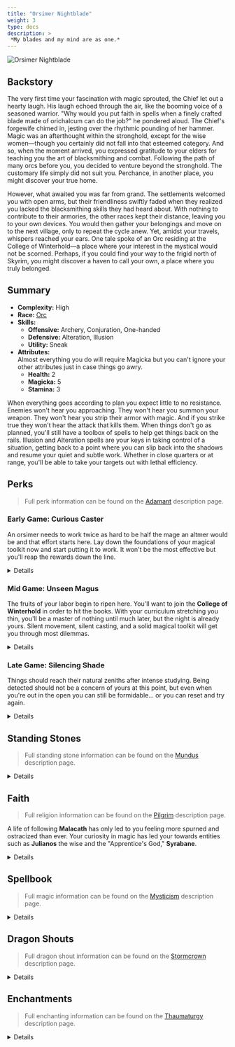 ```yaml
---
title: "Orsimer Nightblade"
weight: 3
type: docs
description: >
 *My blades and my mind are as one.*
---
```


![Orsimer Nightblade](/Pictures/sss/builds/orsimer-nightblade.png)

## Backstory

The very first time your fascination with magic sprouted, the Chief let out a hearty laugh. His laugh echoed through the air, like the booming voice of a seasoned warrior. "Why would you put faith in spells when a finely crafted blade made of orichalcum can do the job?" he pondered aloud. The Chief's forgewife chimed in, jesting over the rhythmic pounding of her hammer. Magic was an afterthought within the stronghold, except for the wise women—though you certainly did not fall into that esteemed category. And so, when the moment arrived, you expressed gratitude to your elders for teaching you the art of blacksmithing and combat. Following the path of many orcs before you, you decided to venture beyond the stronghold. The customary life simply did not suit you. Perchance, in another place, you might discover your true home.

However, what awaited you was far from grand. The settlements welcomed you with open arms, but their friendliness swiftly faded when they realized you lacked the blacksmithing skills they had heard about. With nothing to contribute to their armories, the other races kept their distance, leaving you to your own devices. You would then gather your belongings and move on to the next village, only to repeat the cycle anew. Yet, amidst your travels, whispers reached your ears. One tale spoke of an Orc residing at the College of Winterhold—a place where your interest in the mystical would not be scorned. Perhaps, if you could find your way to the frigid north of Skyrim, you might discover a haven to call your own, a place where you truly belonged.

## Summary

* **Complexity:** High
* **Race:** [Orc](## "Major Skill: Heavy Armor
Minor Skills: Alchemy, Block, One-handed, Smithing, Two-handed 
Orsinium's Heir: Your Health is increased by 50 and your Health Regeneration is increased by 50%.")
* **Skills:**
  * **Offensive:** Archery, Conjuration, One-handed  
  * **Defensive:** Alteration, Illusion  
  * **Utility:** Sneak
* **Attributes:**  
Almost everything you do will require Magicka but you can't ignore your other attributes just in case things go awry.
  * **Health:** 2
  * **Magicka:** 5
  * **Stamina:** 3

When everything goes according to plan you expect little to no resistance. Enemies won't hear you approaching. They won't hear you summon your weapon. They won't hear you strip their armor with magic. And if you strike true they won't hear the attack that kills them. When things don't go as planned, you'll still have a toolbox of spells to help get things back on the rails. Illusion and Alteration spells are your keys in taking control of a situation, getting back to a point where you can slip back into the shadows and resume your quiet and subtle work. Whether in close quarters or at range, you'll be able to take your targets out with lethal efficiency.

## Perks

> Full perk information can be found on the [Adamant](https://www.nexusmods.com/skyrimspecialedition/mods/30191) description page.

### Early Game: Curious Caster

An orsimer needs to work twice as hard to be half the mage an altmer would be and that effort starts here. Lay down the foundations of your magical toolkit now and start putting it to work. It won't be the most effective but you'll reap the rewards down the line.

<details>

#### Alteration

*Robes will grant you the best bonus to Magicka regeneration while also not impeding your stealth.*

* **Philosopher 1 (10):** Alteration spells cost 25% less Magicka.
* **Mage Robes 1 (20):** You have 50% extra Magicka Regeneration while wearing robes.

#### Archery

*You'll gain Bound Bow later in the early game. Make it a weapon you can rely on.*

* **Marksman 1 (10):** Bows deal 25% more damage.

#### Conjuration

*Bound weapons will be your main source of damage. You do not want them giving up on you mid-fight.*

* **Summoner 1 (10):** Conjuration spells cost 25% less Magicka.
* **Arcane Weapon (20):** Bound weapons last five times longer.

#### Illusion

*The school of Illusion offers several useful tools for a Nightblade. Consider this a vow to continue studying.*

* **Illusionist 1 (10):** Illusion spells cost 25% less Magicka.

#### One-handed

*A Bound Sword or Dagger might be all you have at this point of your adventure. Boost them accordingly.*

* **Skirmisher 1 (10):** One-handed weapons do 25% more damage.
* **Quick Slash 1 (20):** Swords and daggers have a 10% chance of dealing critical damage.

#### Sneak

*Getting the jump on a foe will be risky at this juncture, so make it equally rewarding.*

* **Agent 1 (10):** You are 25% harder to detect while sneaking.
* **Silent Casting (20):** Your spells are silent to others.
* **Merciless (20):** Sneak attacks with melee weapons deal 50% more damage.

</details>

### Mid Game: Unseen Magus

The fruits of your labor begin to ripen here. You'll want to join the **College of Winterhold** in order to hit the books. With your curriculum stretching you thin, you'll be a master of nothing until much later, but the night is already yours. Silent movement, silent casting, and a solid magical toolkit will get you through most dilemmas.

<details>

#### Alteration

*From the shadows you can greatly decrease your enemies' capabilities while bolstering your own.*

* **Mage Armor 1 (30):** Armor spells are 50% stronger while wearing robes.
* **Balance 1 (30):** Alteration spells last 50% longer.
* **Philosopher 2 (50):** Alteration spells cost 50% less Magicka.
* **Mage Robes 2 (60):** You have 100% extra Magicka Regeneration while wearing robes.

#### Archery

*Attacking undetected from afar may seem cowardly but it's a valid means of survival in a harsh world.*

* **Eagle Eye 1 (20):** Bows have a 10% chance of dealing critical damage.
* **Quick Draw 1 (30):** You draw your bow 20% faster.
* **Power Shot (40):** Bows have a 50% chance to stagger enemies.
* **Grim Focus 1 (40):** Critical hits with bows deal three times damage.

#### Conjuration

*Restoration escapes you. Sustain yourself through your enemies instead.*

* **Chaos Binding 1 (30):** Bound weapons have a chance to deal Fire, Frost, and Shock damage.
* **Mystic Binding 1 (40):** Bound weapons deal extra damage.
* **Summoner 2 (50):** Conjuration spells cost 50% less Magicka.
* **Chaos Binding 2 (70):** Bound weapons have a chance to deal extra Fire, Frost, and Shock damage. 

#### Illusion

*Here you'll be able to Calm a strong foe, land an easy backstab, and reposition yourself to your advantage before they get their senses.*

* **Captivating Presence 1 (20):** Your Illusion spells last 50% longer.
* **Serenity (30):** Calm spells persist through one additional hit.
* **Indomitable Will 1 (40):** Your Illusion spells are 50% stronger.

#### One-handed

*A predictable and necessary boost to your Bound melee weapons.*

* **Precise Cuts 1 (40):** Critical attacks with swords and daggers deal three times as much damage.
* **Skirmisher 2 (50):** One-handed weapons do 50% more damage.

#### Sneak

*Vanish into the shadows and deliver additional pain whilst there.*

* **Trespasser (30):** You no longer trigger traps, and you can execute a silent roll while sneaking.
* **Deadly Aim 1 (30):** Sneak attacks with bows deal 50% extra damage.
* **Backstab (40):** Sneak attacks with one-handed weapons 50% extra damage.
* **Agent 2 (50):** You are 50% harder to detect while sneaking.
* **Infiltrator (60):** You move 25% faster while sneaking. 

</details>

### Late Game: Silencing Shade

Things should reach their natural zeniths after intense studying. Being detected should not be a concern of yours at this point, but even when you're out in the open you can still be formidable... or you can reset and try again.

<details>

#### Alteration

*Push your Magicka pool to its limits.*

* **Balance 2 (60):** Alteration spells last 100% longer.
* **Mage Armor 2 (70):** Armor spells are 100% stronger while wearing robes.
* **Magicka Well (100):** Your Magicka regenerates twice as fast when you fall below half Magicka while wearing robes. 

#### Archery

*Your bow becomes an especially deadly tool for tackling men, mer, and perhaps dragons at this point.*

* **Marksman 2 (50):** Bows deal 50% more damage.
* **Ranger (60):** You can move faster with a drawn bow.
* **Eagle Eye 2 (70):** Bows have a 20% chance of dealing critical damage.
* **Steady Hand (80):** Zooming in with a bow slows down time.
* **Grim Focus 2 (90):** Critical hits with bows deal five times damage.
* **Bullseye (100):** Bows deal guaranteed critical damage to enemies at full Health.

#### Conjuration

*Yet another predictable but necessary boost to your weapons.*

* **Mystic Binding 2 (80):** Bound weapons deal even more extra damage.
* **Haunting Curse (90):** Bound weapons reduce enemy Magic Resistance by 50% for 10 seconds.

#### Illusion

*Your mastery of magical tools now robs your foes of them, leaving them utterly defenseless.*

* **Illusionist 2 (50):** Illusion spells cost 50% less Magicka.
* **Tranquility (60):** Silence spells dispel any magical effects on the target.
* **Master of the Mind (60):** Your Illusion spells affect the undead. 
* **Captivating Presence 2 (60):** Your Illusion spells last 100% longer.
* **Indomitable Will 2 (80):** Your Illusion spells are 100% stronger.

#### One-handed

*Your Bound blades fail to dull, cutting as sharp as ever here.*

* **Quick Slash 2 (70):** Swords and daggers have a 20% chance of dealing critical damage.
* **Precise Cuts 2 (90):** Critical attacks with swords and daggers deal five times as much damage.

#### Sneak

*You'll want to fully shift from Bound Sword to Bound Dagger as you master the shadows.*

* **Deadly Aim 2 (60):** Sneak attacks with bows deal 100% extra damage.
* **Assassin's Blade 1 (70):** Sneak attacks with daggers deal 50% extra damage.
* **Hidden Threat (80):** Once every 10 seconds, you can sneak in combat to turn invisible for 5 seconds.  
* **Assassin's Blade 2 (90):** Sneak attacks with daggers deal 100% extra damage.

</details>

## Standing Stones

> Full standing stone information can be found on the [Mundus](https://www.nexusmods.com/skyrimspecialedition/mods/33411) description page.

<details>

<img align="right" width="100" src="/Pictures/sss/builds/the-mage.webp">

#### The Mage (Guardian)

***Path of Wisdom:*** *Your Magicka is increased by 50, and your spells and enchantments cost 10% less.*

You'll want a large Magicka pool and this provides one early in the game. It doesn't help your martial side at all but it's the best option of the three stones.

<img align="right" width="100" src="/Pictures/sss/builds/the-apprentice.webp">

#### The Apprentice

***Elfborn:*** *Your Magicka regenerates twice as fast, but your Magic Resistance is reduced by 25%.*

Aptly named for this build, this stone leans into the glass cannon concept. Your Magicka pool will greatly benefit from this blessing however you may find yourself promptly cooked by opposing mages if they discover you.

<img align="right" width="100" src="/Pictures/sss/builds/the-shadow.webp">

#### The Shadow

***Moonshadow:*** *You are 25% harder to detect while sneaking, and you deal 25% more damage with sneak attacks and spells.*

Sneaking, sneak attacks, and sneak spells are pretty much your modus operandi in full. This stone benefits everything you aim to do which makes it a safe mid-to-late-game option.

</details>

## Faith

> Full religion information can be found on the [Pilgrim](https://www.nexusmods.com/skyrimspecialedition/mods/54099) description page.

A life of following **Malacath** has only led to you feeling more spurned and ostracized than ever. Your curiosity in magic has led your towards entities such as **Julianos** the wise and the "Apprentice's God," **Syrabane**.

<details>

#### Julianos

*Your Magicka is increased by 25.*

This is a solid benefit for anyone dipping their toes in the religion of the Empire. Especially early on when 25 Magicka is a solid chunk of your total.

#### Malacath

*Your Stamina is increased by 25.*

You could never turn your back on Malacath. The extra Stamina he grants can be put to use with your bow or running to safety when discovered.

#### Syrabane

*Your Magicka Regeneration is increased by 25%.*

The Warlock's God is also a suitable choice for a young arcanist. If you feel your Magicka pool is large enough, feel free to switch to this blessing from *Julianos.*

</details>

## Spellbook

> Full magic information can be found on the [Mysticism](https://www.nexusmods.com/skyrimspecialedition/mods/27839) description page.

<details>

<img align="right" width="100" height="100" src="/Pictures/sss/builds/skill-alteration.webp">

### Alteration

Use the school of alteration to bolster your own defenses just in case. Also use it to scout ahead and to make your enemies vulnerable. Alteration is a powerful toolbox in the right hands and your hands look plenty capable.

* **Oakflesh (Novice+):** *Your Armor Rating is increased by 40 for 120 seconds.*  
  With your perks you can get fairly respectable armor ratings from these spells. They will save your life from a stray hit if you're ever detected.

* **Detect Life (Apprentice+):** *You can see nearby living targets through walls.*  
  You should know where your enemy is if you intend to hide from them.

* **Corrode Armor (Adept+):** *Reduces enemy Armor Rating by 150 for 60 seconds.*  
  Stripping the enemy of their defenses before stabbing them in the back is just good form.

<img align="right" width="100" height="100" src="/Pictures/sss/builds/skill-conjuration.webp">

### Conjuration

The combination of your smithing training in the stronghold and your curiosity with magic has led you to conjured weapons. With your perks these weapons will be viable throughout the game and keep your status bars topped off.

* **Bound Dagger (Novice):** *Summons a Bound Dagger for 120 seconds.*  
  This will be your go-to melee weapon later in the game when you have ranks of *Assassin's Blade*.

* **Bound Sword (Apprentice):** *Summons a Bound Sword for 120 seconds.*  
  This benefits from every One-handed and Sneak perk as daggers with the exception of *Assassin's Blade*. Meaning you're more than welcome to use it until the late game.

* **Bound Bow (Adept):** *Summons a Bound Bow for 120 seconds.*  
  It's a bit of a climb to get to this one but you'll want to be able to use it ASAP. Don't be afraid to spend money on Archery training before you get here.

<img align="right" width="100" height="100" src="/Pictures/sss/builds/skill-illusion.webp">

### Illusion

You've found that dabbling in Illusion can make others temporarily forget about your slights, giving you the chance to reposition for better advantages. 

* **Calm (Novice+):** *Living targets up to level 5 won’t fight for 30 seconds.*  
  A good way to put some distance between an aggressive enemy and yourself. Once you have *Serenity* you can abuse the effect to land an extra sneak attack without breaking the spell.

* **Silence (Apprentice+):** *Living targets up to level 10 won’t cast spells for 30 seconds.*  
  Most of the time your enemy will be too surprised to cast but when it's unavoidable you'll want to  make sure they can't. With *Tranquility* you can use this to strip off magical protections.

* **Muffle (Adept+):** *You move silently for 30 seconds.*  
  This line of spells gets more and more reliable with every tier. Use it for that extra boost you need to stay hidden.

</details>

## Dragon Shouts

> Full dragon shout information can be found on the [Stormcrown](https://www.nexusmods.com/skyrimspecialedition/mods/90659) description page.

<details>

#### Aura Whisper
*Cooldown: 30/45/60 seconds*  

* **Laas:** *You detect all nearby living creatures for 30 seconds.*
* **Yah:** *You detect all nearby living and dead creatures for 30 seconds.*
* **Nir:** *You detect all nearby creatures for 30 seconds.*

Like *Detect Life*, it's much easier to hide from enemies if you know where they are. There's no meditation for this shout but the uptime makes it very convenient.

#### Marked for Death
*Cooldown: 60/90/120 seconds*

* **Krii:** *Reduces enemy Health by 50 and Armor Rating by 50 for 30 seconds.*
* **Lun:** *Reduces enemy Health by 75 and Armor Rating by 100 for 30 seconds.*
* **Aus:** *Reduces enemy Health by 100 and Armor Rating by 150 for 30 seconds.*
* **Meditation:** *Marked for Death reduces enemy Magic Resistance by up to 25%.*

If you can mark them without being discovered, the debuffs to their defenses will make enemies even more susceptible to your sneak attacks. The meditation will make the chaos damage from your bound weapons even better to boot.

#### Throw Voice
*Cooldown: 30/20/10 seconds*

* **Zul:** *Throws voice.*
* **Mey:** *Throws voice.*
* **Gut:** *Throws voice.*
  
Simple and with a short cooldown with all 3 words. You excel at taking enemies out one by one so use this to isolate your targets when needed.

</details>

## Enchantments

> Full enchanting information can be found on the [Thaumaturgy](https://www.nexusmods.com/skyrimspecialedition/mods/57138) description page.

<details>

#### Head

* **Fortify Archery:** *You deal 25% extra damage with ranged weapons.*
* **Fortify Illusion Cost:** *Your Illusion spells cost 25% less.*
* **Fortify Conjuration Cost** *Your Conjuration spells cost 25% less.*

If you have your *Bound Bow* ready, boosting your ranged damage is a terrific option. You can also benefit from reducing your spell costs if either school is draining your Magicka pool too fast.

#### Chest

* **Fortify Illusion Cost:** *Your Illusion spells cost 25% less.*
* **Fortify Conjuration Cost** *Your Conjuration spells cost 25% less.*
* **Fortify Alteration Cost:** *Your Alteration spells cost 25% less.*

Boosting your resistance is usually a safe option here. Usually. You don't plan on taking any direct fire from the shadows, however, so lower your spell costs even more so casting is that much more manageable.

#### Gloves

* **Fortify Sneak Attacks:** *You deal 25% more damage with sneak attacks and spells.*
* **Fortify One-handed:** *You deal 25% extra damage with One-handed weapons.*
* **Fortify Magicka:** *Your Magicka is increased by 50.*

Damage boosts your go-to here. Alternatively, an increase to Magicka might give you the ability to cast a new, powerful spell. *Fortify Magicka Regeneration* is an alternative if your Magicka pool is large but in that case just go with the damage.

#### Boots

* **Muffle:** *You make 50% less noise while moving.*
* **Fortify Sneak:** *You are 25% better at sneaking.*
* **Fortify Stamina:** *Your Stamina is increased by 50.*

When combined with invisibility, *Muffle* makes you practically undetectable, making it an essential enchantment for a stealth build. If you don't have access to it, an Illusion spell will have you covered. Beyond that, simply having more Sneak or Stamina to work with is better than other options.

#### Necklace

* **Fortify Archery:** *You deal 25% extra damage with ranged weapons.*
* **Fortify Illusion Power:** *Your Illusion spells are 25% stronger.*
* **Fortify Alteration Duration:** *Your Alteration spells last 50% longer.*

Again, if you have your *Bound Bow* you'll want to support it. Otherwise, the boost to Illusion will help you handle stronger enemies earlier. If you like to make use of Alteration's utility spells, a 50% duration boost can make them more set-and-forget.

#### Ring

* **Fortify Sneak Attacks:** *You deal 25% more damage with sneak attacks and spells.*
* **Fortify Sneak:** *You are 25% better at sneaking.*
* **Fortify Illusion Power:** *Your Illusion spells are 25% stronger.*

Take the boost to your bread and butter attack. If that's unavailable, become more stealthy to get more of those bread and butter attacks. And if that is also unavailable, *Calm* your way into free sneak attacks.

</details>